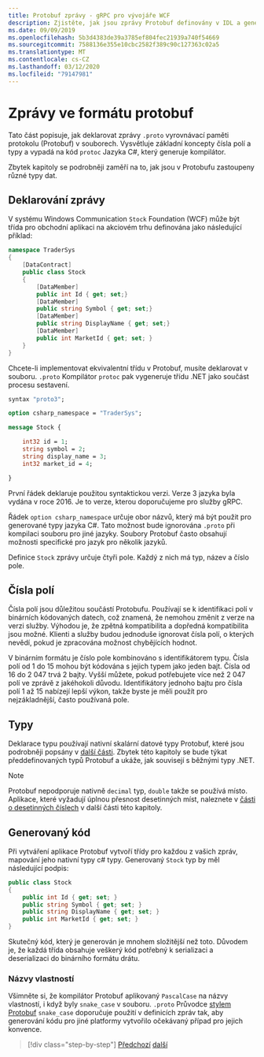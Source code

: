 ```yaml
---
title: Protobuf zprávy - gRPC pro vývojáře WCF
description: Zjistěte, jak jsou zprávy Protobuf definovány v IDL a generovány v c#.
ms.date: 09/09/2019
ms.openlocfilehash: 5b3d4383de39a3785ef804fec21939a740f54669
ms.sourcegitcommit: 7588136e355e10cbc2582f389c90c127363c02a5
ms.translationtype: MT
ms.contentlocale: cs-CZ
ms.lasthandoff: 03/12/2020
ms.locfileid: "79147981"
---
```

# <a name="protobuf-messages"></a>Zprávy ve formátu protobuf

Tato část popisuje, jak deklarovat zprávy `.proto` vyrovnávací paměti protokolu (Protobuf) v souborech. Vysvětluje základní koncepty čísla polí a typy a vypadá na kód `protoc` Jazyka C#, který generuje kompilátor.

Zbytek kapitoly se podrobněji zaměří na to, jak jsou v Protobufu zastoupeny různé typy dat.

## <a name="declaring-a-message"></a>Deklarování zprávy

V systému Windows Communication `Stock` Foundation (WCF) může být třída pro obchodní aplikaci na akciovém trhu definována jako následující příklad:

```csharp
namespace TraderSys
{
    [DataContract]
    public class Stock
    {
        [DataMember]
        public int Id { get; set;}
        [DataMember]
        public string Symbol { get; set;}
        [DataMember]
        public string DisplayName { get; set;}
        [DataMember]
        public int MarketId { get; set; }
    }
}
```

Chcete-li implementovat ekvivalentní třídu v Protobuf, musíte deklarovat v souboru. `.proto` Kompilátor `protoc` pak vygeneruje třídu .NET jako součást procesu sestavení.

```protobuf
syntax "proto3";

option csharp_namespace = "TraderSys";

message Stock {

    int32 id = 1;
    string symbol = 2;
    string display_name = 3;
    int32 market_id = 4;

}  
```

První řádek deklaruje použitou syntaktickou verzi. Verze 3 jazyka byla vydána v roce 2016. Je to verze, kterou doporučujeme pro služby gRPC.

Řádek `option csharp_namespace` určuje obor názvů, který má být použit pro generované typy jazyka C#. Tato možnost bude ignorována `.proto` při kompilaci souboru pro jiné jazyky. Soubory Protobuf často obsahují možnosti specifické pro jazyk pro několik jazyků.

Definice `Stock` zprávy určuje čtyři pole. Každý z nich má typ, název a číslo pole.

## <a name="field-numbers"></a>Čísla polí

Čísla polí jsou důležitou součástí Protobufu. Používají se k identifikaci polí v binárních kódovaných datech, což znamená, že nemohou změnit z verze na verzi služby. Výhodou je, že zpětná kompatibilita a dopředná kompatibilita jsou možné. Klienti a služby budou jednoduše ignorovat čísla polí, o kterých nevědí, pokud je zpracována možnost chybějících hodnot.

V binárním formátu je číslo pole kombinováno s identifikátorem typu. Čísla polí od 1 do 15 mohou být kódována s jejich typem jako jeden bajt. Čísla od 16 do 2 047 trvá 2 bajty. Vyšší můžete, pokud potřebujete více než 2 047 polí ve zprávě z jakéhokoli důvodu. Identifikátory jednoho bajtu pro čísla polí 1 až 15 nabízejí lepší výkon, takže byste je měli použít pro nejzákladnější, často používaná pole.

## <a name="types"></a>Typy

Deklarace typu používají nativní skalární datové typy Protobuf, které jsou podrobněji popsány v [další části](protobuf-data-types.md). Zbytek této kapitoly se bude týkat předdefinovaných typů Protobuf a ukáže, jak souvisejí s běžnými typy .NET.

> [!NOTE]
> Protobuf nepodporuje nativně `decimal` typ, `double` takže se používá místo. Aplikace, které vyžadují úplnou přesnost desetinných míst, naleznete v [části o desetinných číslech](protobuf-data-types.md#decimals) v další části této kapitoly.

## <a name="the-generated-code"></a>Generovaný kód

Při vytváření aplikace Protobuf vytvoří třídy pro každou z vašich zpráv, mapování jeho nativní typy c# typy. Generovaný `Stock` typ by měl následující podpis:

```csharp
public class Stock
{
    public int Id { get; set; }
    public string Symbol { get; set; }
    public string DisplayName { get; set; }
    public int MarketId { get; set; }
}
```

Skutečný kód, který je generován je mnohem složitější než toto. Důvodem je, že každá třída obsahuje veškerý kód potřebný k serializaci a deserializaci do binárního formátu drátu.

### <a name="property-names"></a>Názvy vlastností

Všimněte si, že kompilátor Protobuf aplikovaný `PascalCase` na názvy vlastností, i když byly `snake_case` v souboru. `.proto` Průvodce [stylem Protobuf](https://developers.google.com/protocol-buffers/docs/style) `snake_case` doporučuje použití v definicích zpráv tak, aby generování kódu pro jiné platformy vytvořilo očekávaný případ pro jejich konvence.

>[!div class="step-by-step"]
>[Předchozí](protocol-buffers.md)
>[další](protobuf-data-types.md)
